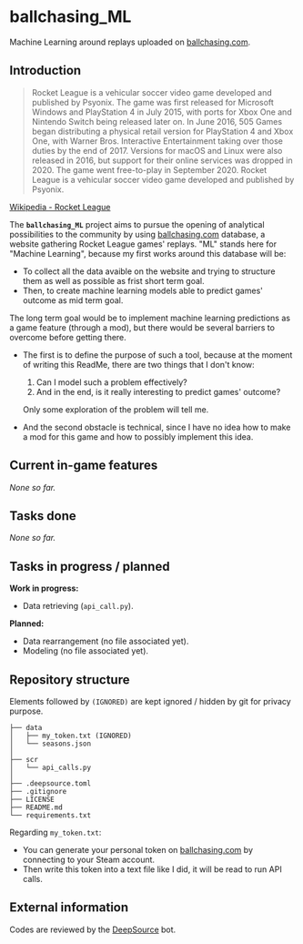 # ballchasing_ML

Machine Learning around replays uploaded on [ballchasing.com](https://ballchasing.com/).

Introduction
-------------

> Rocket League is a vehicular soccer video game developed and published by Psyonix. The game was first released for Microsoft Windows and PlayStation 4 in July 2015, with ports for Xbox One and Nintendo Switch being released later on. In June 2016, 505 Games began distributing a physical retail version for PlayStation 4 and Xbox One, with Warner Bros. Interactive Entertainment taking over those duties by the end of 2017. Versions for macOS and Linux were also released in 2016, but support for their online services was dropped in 2020. The game went free-to-play in September 2020. Rocket League is a vehicular soccer video game developed and published by Psyonix.

[Wikipedia - Rocket League](https://en.wikipedia.org/wiki/Rocket_League "Wikipedia - Rocket League")

The **`ballchasing_ML`** project aims to pursue the opening of analytical possibilities to the community by using [ballchasing.com](https://ballchasing.com/) database, a website gathering Rocket League games&#39; replays. &quot;ML&quot; stands here for &quot;Machine Learning&quot;, because my first works around this database will be:

* To collect all the data avaible on the website and trying to structure them as well as possible as frist short term goal.
* Then, to create machine learning models able to predict games&#39; outcome as mid term goal.

The long term goal would be to implement machine learning predictions as a game feature (through a mod), but there would be several barriers to overcome before getting there.

* The first is to define the purpose of such a tool, because at the moment of writing this ReadMe, there are two things that I don&#39;t know:
	1. Can I model such a problem effectively?
	2. And in the end, is it really interesting to predict games&#39; outcome?

	Only some exploration of the problem will tell me.

* And the second obstacle is technical, since I have no idea how to make a mod for this game and how to possibly implement this idea.

Current in-game features
-------------

*None so far.*

Tasks done
-------------

*None so far.*

Tasks in progress / planned
-------------

**Work in progress:**

* Data retrieving (`api_call.py`).

**Planned:**

* Data rearrangement (no file associated yet).
* Modeling (no file associated yet).

Repository structure
-------------

Elements followed by `(IGNORED)` are kept ignored / hidden by git for privacy purpose.

```
├── data
│   ├── my_token.txt (IGNORED)
│   └── seasons.json
│
├── scr
│   └── api_calls.py
│
├── .deepsource.toml
├── .gitignore
├── LICENSE
├── README.md
└── requirements.txt
```

Regarding `my_token.txt`:
* You can generate your personal token on [ballchasing.com](https://ballchasing.com/) by connecting to your Steam 
  account.
* Then write this token into a text file like I did, it will be read to run API calls.

External information
-------------

Codes are reviewed by the [DeepSource](https://deepsource.io/) bot.